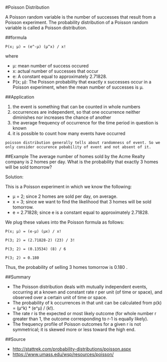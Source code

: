#Poisson Distribution

A Poisson random variable is the number of successes that result from a Poisson experiment. The probability distribution of a Poisson random variable is called a Poisson distribution.

##formula
```
P(x; μ) = (e^-μ) (μ^x) / x!
```

where
- μ: mean number of success occured
- x: actual number of successes that occur
- e: A constant equal to approximately 2.71828.
- P(x; μ): The Poisson probability that exactly x successes occur in a Poisson experiment, when the mean number of successes is μ.

##Application
1. the event is something that can be counted in whole numbers
2. occurrences are independent, so that one occurrence neither diminishes nor increases the chance of another
3. the average frequency of occurrence for the time period in question is known
4. it is possible to count how many events have occurred

```
poisson distribution generally tells about randomness of event. So we only consider occurence pobability of event and not absent of it.
```

##Example
The average number of homes sold by the Acme Realty company is 2 homes per day. What is the probability that exactly 3 homes will be sold tomorrow?

Solution:

This is a Poisson experiment in which we know the following:

- μ = 2; since 2 homes are sold per day, on average.
- x = 3; since we want to find the likelihood that 3 homes will be sold tomorrow.
- e = 2.71828; since e is a constant equal to approximately 2.71828.

We plug these values into the Poisson formula as follows:
```
P(x; μ) = (e-μ) (μx) / x!

P(3; 2) = (2.71828-2) (23) / 3!

P(3; 2) = (0.13534) (8) / 6

P(3; 2) = 0.180
```
Thus, the probability of selling 3 homes tomorrow is 0.180 .

##Summary
- The Poisson distribution deals with mutually independent events, occurring at a known and constant rate r per unit (of time or space), and observed over a certain unit of time or space.
- The probability of k occurrences in that unit can be calculated from p(k) = (μ^k) * (e^μ) / (k!).
- The rate r is the expected or most likely outcome (for whole number r greater than 1, the outcome corresponding to r-1 is equally likely).
- The frequency profile of Poisson outcomes for a given r is not symmetrical; it is skewed more or less toward the high end.

##Source
- http://stattrek.com/probability-distributions/poisson.aspx
- https://www.umass.edu/wsp/resources/poisson/
